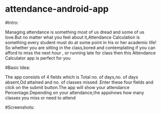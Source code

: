 # attendance-android-app

#Intro:

Managing attendance is something most of us dread and some of us love.But no matter what you feel about it,Attendance Calculation is something every student must do at some point in his or her academic life! So whether you are sitting in the class,bored and contemplating if you can afford to miss the next hour , or running late for class then this Attendance Calculator app is perfect for you


#Basic Idea:

The app consists of 4 fields which is Total no. of days,no. of days absent,Od attained and no. of classes missed .Enter these four fields and click on the submit button.The app will show your attendance Percentage.Depending on your attendance,the appshows how many classes you miss or need to attend

#Screenshots:








